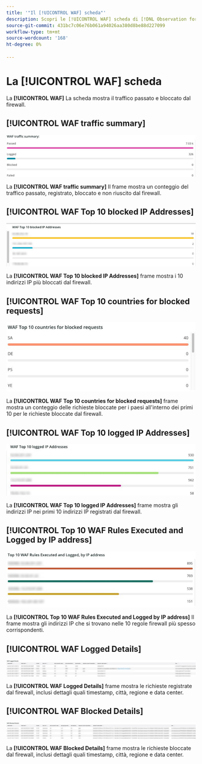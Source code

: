 ```yaml
---
title: '"Il [!UICONTROL WAF] scheda"'
description: Scopri le [!UICONTROL WAF] scheda di [!DNL Observation for Adobe Commerce].
source-git-commit: 431bc7c06e76b061a94026aa380d8be88d227099
workflow-type: tm+mt
source-wordcount: '168'
ht-degree: 0%

---
```


# La [!UICONTROL WAF] scheda

La **[!UICONTROL WAF]** La scheda mostra il traffico passato e bloccato dal firewall.

## [!UICONTROL WAF traffic summary]

![Riepilogo del traffico del WAF](../../assets/tools/observation-for-adobe-commerce/waf-1.png)

La **[!UICONTROL WAF traffic summary]** Il frame mostra un conteggio del traffico passato, registrato, bloccato e non riuscito dal firewall.

## [!UICONTROL WAF Top 10 blocked IP Addresses]

![10 indirizzi IP bloccati principali del WAF](../../assets/tools/observation-for-adobe-commerce/waf-2.png)

La **[!UICONTROL WAF Top 10 blocked IP Addresses]** frame mostra i 10 indirizzi IP più bloccati dal firewall.

## [!UICONTROL WAF Top 10 countries for blocked requests]

![WAF primi 10 paesi per richieste bloccate](../../assets/tools/observation-for-adobe-commerce/waf-3.jpg)

La **[!UICONTROL WAF Top 10 countries for blocked requests]** frame mostra un conteggio delle richieste bloccate per i paesi all&#39;interno dei primi 10 per le richieste bloccate dal firewall.

## [!UICONTROL WAF Top 10 logged IP Addresses]

![10 indirizzi IP registrati principali del WAF](../../assets/tools/observation-for-adobe-commerce/waf-4.jpg)

La **[!UICONTROL WAF Top 10 logged IP Addresses]** frame mostra gli indirizzi IP nei primi 10 indirizzi IP registrati dal firewall.

## [!UICONTROL Top 10 WAF Rules Executed and Logged by IP address]

![Prime 10 regole WAF eseguite e registrate dall&#39;indirizzo IP](../../assets/tools/observation-for-adobe-commerce/waf-5.jpg)

La **[!UICONTROL Top 10 WAF Rules Executed and Logged by IP address]** Il frame mostra gli indirizzi IP che si trovano nelle 10 regole firewall più spesso corrispondenti.

## [!UICONTROL WAF Logged Details]

![Dettagli registrati in WAF](../../assets/tools/observation-for-adobe-commerce/waf-6.jpg)

La **[!UICONTROL WAF Logged Details]** frame mostra le richieste registrate dal firewall, inclusi dettagli quali timestamp, città, regione e data center.

## [!UICONTROL WAF Blocked Details]

![WAF - dettagli bloccati](../../assets/tools/observation-for-adobe-commerce/waf-7.jpg)

La **[!UICONTROL WAF Blocked Details]** frame mostra le richieste bloccate dal firewall, inclusi dettagli quali timestamp, città, regione e data center.
